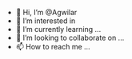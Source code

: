 - 👋 Hi, I’m @Agwilar
- 👀 I’m interested in 
- 🌱 I’m currently learning ...
- 💞️ I’m looking to collaborate on ...
- 📫 How to reach me ...

<!---
Agwilar/Agwilar is a ✨ special ✨ repository because its `README.md` (this file) appears on your GitHub profile.
You can click the Preview link to take a look at your changes.
--->
